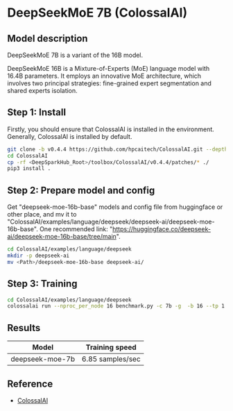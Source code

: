 # DeepSeekMoE 7B (ColossalAI)

## Model description

DeepSeekMoE 7B is a variant of the 16B model.

DeepSeekMoE 16B is a Mixture-of-Experts (MoE) language model with 16.4B parameters. It employs an innovative MoE
architecture, which involves two principal strategies: fine-grained expert segmentation and shared experts isolation.

## Step 1: Install

Firstly, you should ensure that ColossalAI is installed in the environment. Generally, ColossalAI is installed by
default.

```sh
git clone -b v0.4.4 https://github.com/hpcaitech/ColossalAI.git --depth=1
cd ColossalAI
cp -rf <DeepSparkHub_Root>/toolbox/ColossalAI/v0.4.4/patches/* ./
pip3 install . 
```

## Step 2: Prepare model and config

Get "deepseek-moe-16b-base" models and config file from huggingface or other place, and mv it to
"ColossalAI/examples/language/deepseek/deepseek-ai/deepseek-moe-16b-base". One recommended link:
"<https://huggingface.co/deepseek-ai/deepseek-moe-16b-base/tree/main>".

```sh
cd ColossalAI/examples/language/deepseek
mkdir -p deepseek-ai
mv <Path>/deepseek-moe-16b-base deepseek-ai/
```

## Step 3: Training

```sh
cd ColossalAI/examples/language/deepseek
colossalai run --nproc_per_node 16 benchmark.py -c 7b -g  -b 16 --tp 1 --pp 4 --num_steps 50
```

## Results

| Model           | Training speed   |
|-----------------|------------------|
| deepseek-moe-7b | 6.85 samples/sec |

## Reference

- [ColossalAI](https://github.com/hpcaitech/ColossalAI/tree/v0.4.4/examples/language/deepseek)
